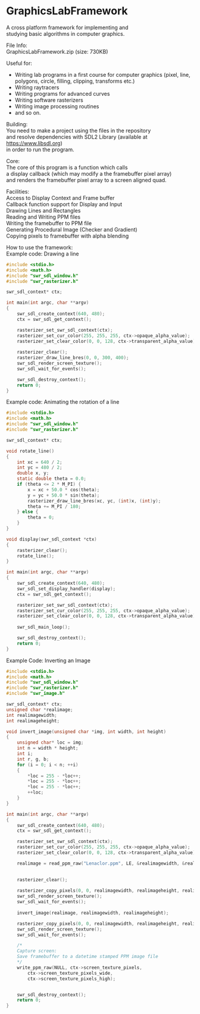 # GraphicsLabFramework
A cross platform framework for implementing and  
studying basic algorithms in computer graphics.  

File Info:  
GraphicsLabFramework.zip (size: 730KB)  

Useful for:  
- Writing lab programs in a first course for computer graphics  (pixel, line, polygons, circle, filling, clipping, transforms etc.)
- Writing raytracers  
- Writing programs for advanced curves  
- Writing software rasterizers   
- Writing image processing routines
- and so on.  
  
Building:  
You need to make a project using the files in the repository  
and resolve dependencies with SDL2 Library (available at https://www.libsdl.org)  
in order to run the program.  
  
Core:  
The core of this program is a function which calls  
a display callback (which may modify a the framebuffer pixel array)   
and renders the framebuffer pixel array to a screen aligned quad.  
  
Facilities:  
Access to Display Context and Frame buffer  
Callback function support for Display and Input  
Drawing Lines and Rectangles  
Reading and Writing PPM files   
Writing the framebuffer to PPM file    
Generating Procedural Image (Checker and Gradient)  
Copying pixels to framebuffer with alpha blending  
  
How to use the framework:  
Example code: Drawing a line  
```C
#include <stdio.h>
#include <math.h>
#include "swr_sdl_window.h"
#include "swr_rasterizer.h"

swr_sdl_context* ctx;

int main(int argc, char **argv)
{
	swr_sdl_create_context(640, 480);
	ctx = swr_sdl_get_context();

	rasterizer_set_swr_sdl_context(ctx);
	rasterizer_set_cur_color(255, 255, 255, ctx->opaque_alpha_value);
	rasterizer_set_clear_color(0, 0, 128, ctx->transparent_alpha_value);
	
	rasterizer_clear();
	rasterizer_draw_line_bres(0, 0, 300, 400);
	swr_sdl_render_screen_texture();
	swr_sdl_wait_for_events();

	swr_sdl_destroy_context();
	return 0;
}
```
Example code: Animating the rotation of a line     
```C
#include <stdio.h>
#include <math.h>
#include "swr_sdl_window.h"
#include "swr_rasterizer.h"

swr_sdl_context* ctx;

void rotate_line()
{
	int xc = 640 / 2;
	int yc = 480 / 2;
	double x, y;
	static double theta = 0.0;
	if (theta <= 2 * M_PI) {
		x = xc + 50.0 * cos(theta);
		y = yc + 50.0 * sin(theta);
		rasterizer_draw_line_bres(xc, yc, (int)x, (int)y);
		theta += M_PI / 180;
	} else {
		theta = 0;
	}
}

void display(swr_sdl_context *ctx)
{	
	rasterizer_clear();
	rotate_line();
}

int main(int argc, char **argv)
{
	swr_sdl_create_context(640, 480);
	swr_sdl_set_display_handler(display);
	ctx = swr_sdl_get_context();

	rasterizer_set_swr_sdl_context(ctx);
	rasterizer_set_cur_color(255, 255, 255, ctx->opaque_alpha_value);
	rasterizer_set_clear_color(0, 0, 128, ctx->transparent_alpha_value);
	
	swr_sdl_main_loop();

	swr_sdl_destroy_context();
	return 0;
}
```
Example Code: Inverting an Image  
```C
#include <stdio.h>
#include <math.h>
#include "swr_sdl_window.h"
#include "swr_rasterizer.h"
#include "swr_image.h"

swr_sdl_context* ctx;
unsigned char *realimage;
int realimagewidth;
int realimageheight;

void invert_image(unsigned char *img, int width, int height)
{
	unsigned char* loc = img;
	int n = width * height;
	int i;
	int r, g, b;
	for (i = 0; i < n; ++i)
	{
		*loc = 255 - *loc++;
		*loc = 255 - *loc++;
		*loc = 255 - *loc++;
		++loc;
	}
}

int main(int argc, char **argv)
{
	swr_sdl_create_context(640, 480);
	ctx = swr_sdl_get_context();

	rasterizer_set_swr_sdl_context(ctx);
	rasterizer_set_cur_color(255, 255, 255, ctx->opaque_alpha_value);
	rasterizer_set_clear_color(0, 0, 128, ctx->transparent_alpha_value);

	realimage = read_ppm_raw("Lenaclor.ppm", LE, &realimagewidth, &realimageheight);
	

	rasterizer_clear();
	
	rasterizer_copy_pixels(0, 0, realimagewidth, realimageheight, realimage);
	swr_sdl_render_screen_texture();
	swr_sdl_wait_for_events();
	
	invert_image(realimage, realimagewidth, realimageheight);

	rasterizer_copy_pixels(0, 0, realimagewidth, realimageheight, realimage);
	swr_sdl_render_screen_texture();
	swr_sdl_wait_for_events();

	/*
	Capture screen:
	Save framebuffer to a datetime stamped PPM image file
	*/
	write_ppm_raw(NULL, ctx->screen_texture_pixels,
		ctx->screen_texture_pixels_wide,
		ctx->screen_texture_pixels_high);


	swr_sdl_destroy_context();
	return 0;
}
```
